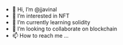 - 👋 Hi, I’m @jjavinal
- 👀 I’m interested in NFT
- 🌱 I’m currently learning solidity
- 💞️ I’m looking to collaborate on blockchain
- 📫 How to reach me ...

<!---
jjavinal/jjavinal is a ✨ special ✨ repository because its `README.md` (this file) appears on your GitHub profile.
You can click the Preview link to take a look at your changes.
--->
